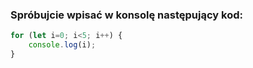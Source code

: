 ### Spróbujcie wpisać w konsolę następujący kod:
```javascript
for (let i=0; i<5; i++) {
    console.log(i);
}
```
